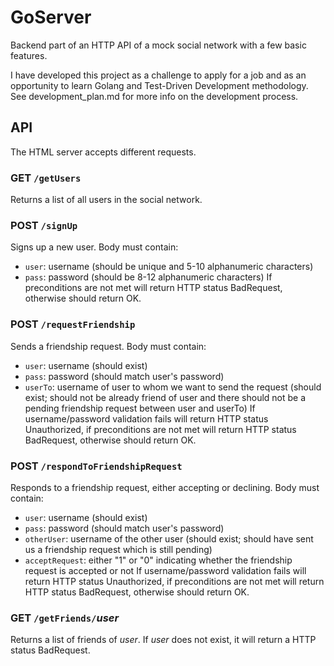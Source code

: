 # GoServer
Backend part of an HTTP API of a mock social network with a few basic features.

I have developed this project as a challenge to apply for a job and as an opportunity to learn Golang and Test-Driven Development methodology. See development_plan.md for more info on the development process.

## API
The HTML server accepts different requests.

### GET `/getUsers`
Returns a list of all users in the social network.

### POST `/signUp`
Signs up a new user. Body must contain:
- `user`: username (should be unique and 5-10 alphanumeric characters)
- `pass`: password (should be 8-12 alphanumeric characters)
If preconditions are not met will return HTTP status BadRequest, otherwise should return OK.

### POST `/requestFriendship`
Sends a friendship request. Body must contain:
- `user`: username (should exist)
- `pass`: password (should match user's password)
- `userTo`: username of user to whom we want to send the request (should exist; should not be already friend of user and there should not be a pending friendship request between user and userTo)
If username/password validation fails will return HTTP status Unauthorized, if preconditions are not met will return HTTP status BadRequest, otherwise should return OK.

### POST `/respondToFriendshipRequest`
Responds to a friendship request, either accepting or declining. Body must contain:
- `user`: username (should exist)
- `pass`: password (should match user's password)
- `otherUser`: username of the other user (should exist; should have sent us a friendship request which is still pending)
- `acceptRequest`: either "1" or "0" indicating whether the friendship request is accepted or not
If username/password validation fails will return HTTP status Unauthorized, if preconditions are not met will return HTTP status BadRequest, otherwise should return OK.

### GET `/getFriends/`_user_
Returns a list of friends of _user_. If _user_ does not exist, it will return a HTTP status BadRequest.
